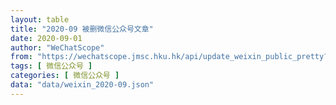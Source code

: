```yaml
---
layout: table
title: "2020-09 被删微信公众号文章"
date: 2020-09-01
author: "WeChatScope"
from: "https://wechatscope.jmsc.hku.hk/api/update_weixin_public_pretty?days="
tags: [ 微信公众号 ]
categories: [ 微信公众号 ]
data: "data/weixin_2020-09.json"
---
```

